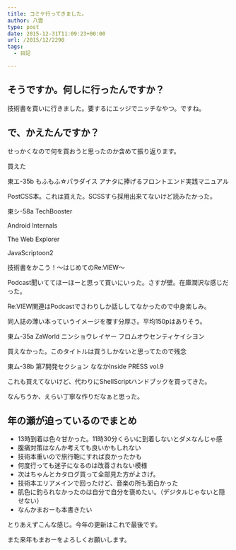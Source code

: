 ```yaml
---
title: コミケ行ってきました。
author: 八雲
type: post
date: 2015-12-31T11:09:23+00:00
url: /2015/12/2290
tags:
  - 日記

---
```

## そうですか。何しに行ったんですか？

技術書を買いに行きました。要するにエッジでニッチなやつ。ですね。

## で、かえたんですか？

せっかくなので何を買おうと思ったのか含めて振り返ります。
  
買えた
  
東エ-35b もふもふ☆パラダイス アナタに捧げるフロントエンド実践マニュアル
  
PostCSS本。これは買えた。SCSSすら採用出来てないけど読みたかった。

東シ-58a TechBooster
  
Android Internals
  
The Web Explorer
  
JavaScriptoon2
  
技術書をかこう！～はじめてのRe:VIEW～

Podcast聞いててほーほーと思って買いにいった。さすが壁。在庫潤沢な感じだった。
  
Re:VIEW関連はPodcastでさわりしか話ししてなかったので中身楽しみ。
  
同人誌の薄い本っていうイメージを覆す分厚さ。平均150pはありそう。

東ム-35a ZaWorld ニンショウレイヤー フロムオウセンティケイシヨン
  
買えなかった。このタイトルは買うしかないと思ってたので残念

東ム-38b 第7開発セクション ななかInside PRESS vol.9
  
これも買えてないけど、代わりにShellScriptハンドブックを買ってきた。
  
なんちうか、えらい丁寧な作りだなぁと思った。

## 年の瀬が迫っているのでまとめ

  * 13時到着は色々甘かった。11時30分くらいに到着しないとダメなんじゃ感
  * 腹痛対策はなんか考えても良いかもしれない
  * 技術本重いので旅行鞄にすれば良かったかも
  * 何度行っても迷子になるのは改善されない模様
  * 次はちゃんとカタログ買って全部見た方がよさげ。
  * 技術本エリアメインで回ったけど、音楽の所も面白かった
  * 肌色に釣られなかったのは自分で自分を褒めたい。（デジタルじゃないと隠せない）
  * なんかまおーも本書きたい

とりあえずこんな感じ。今年の更新はこれで最後です。
  
また来年もまおーをよろしくお願いします。
